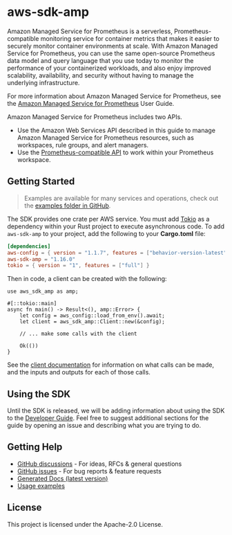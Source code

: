 # aws-sdk-amp

Amazon Managed Service for Prometheus is a serverless, Prometheus-compatible monitoring service for container metrics that makes it easier to securely monitor container environments at scale. With Amazon Managed Service for Prometheus, you can use the same open-source Prometheus data model and query language that you use today to monitor the performance of your containerized workloads, and also enjoy improved scalability, availability, and security without having to manage the underlying infrastructure.

For more information about Amazon Managed Service for Prometheus, see the [Amazon Managed Service for Prometheus](https://docs.aws.amazon.com/prometheus/latest/userguide/what-is-Amazon-Managed-Service-Prometheus.html) User Guide.

Amazon Managed Service for Prometheus includes two APIs.
  - Use the Amazon Web Services API described in this guide to manage Amazon Managed Service for Prometheus resources, such as workspaces, rule groups, and alert managers.
  - Use the [Prometheus-compatible API](https://docs.aws.amazon.com/prometheus/latest/userguide/AMP-APIReference.html#AMP-APIReference-Prometheus-Compatible-Apis) to work within your Prometheus workspace.

## Getting Started

> Examples are available for many services and operations, check out the
> [examples folder in GitHub](https://github.com/awslabs/aws-sdk-rust/tree/main/examples).

The SDK provides one crate per AWS service. You must add [Tokio](https://crates.io/crates/tokio)
as a dependency within your Rust project to execute asynchronous code. To add `aws-sdk-amp` to
your project, add the following to your **Cargo.toml** file:

```toml
[dependencies]
aws-config = { version = "1.1.7", features = ["behavior-version-latest"] }
aws-sdk-amp = "1.16.0"
tokio = { version = "1", features = ["full"] }
```

Then in code, a client can be created with the following:

```rust,no_run
use aws_sdk_amp as amp;

#[::tokio::main]
async fn main() -> Result<(), amp::Error> {
    let config = aws_config::load_from_env().await;
    let client = aws_sdk_amp::Client::new(&config);

    // ... make some calls with the client

    Ok(())
}
```

See the [client documentation](https://docs.rs/aws-sdk-amp/latest/aws_sdk_amp/client/struct.Client.html)
for information on what calls can be made, and the inputs and outputs for each of those calls.

## Using the SDK

Until the SDK is released, we will be adding information about using the SDK to the
[Developer Guide](https://docs.aws.amazon.com/sdk-for-rust/latest/dg/welcome.html). Feel free to suggest
additional sections for the guide by opening an issue and describing what you are trying to do.

## Getting Help

* [GitHub discussions](https://github.com/awslabs/aws-sdk-rust/discussions) - For ideas, RFCs & general questions
* [GitHub issues](https://github.com/awslabs/aws-sdk-rust/issues/new/choose) - For bug reports & feature requests
* [Generated Docs (latest version)](https://awslabs.github.io/aws-sdk-rust/)
* [Usage examples](https://github.com/awslabs/aws-sdk-rust/tree/main/examples)

## License

This project is licensed under the Apache-2.0 License.

